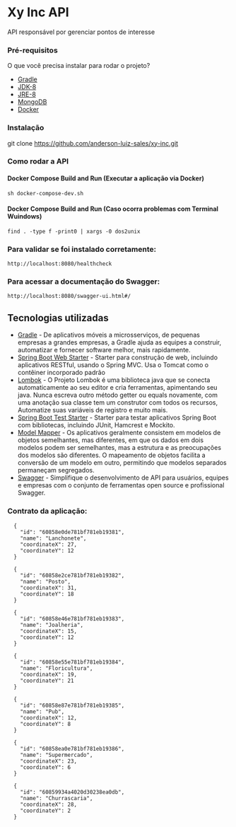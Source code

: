 # Xy Inc API

API responsável por gerenciar pontos de interesse

### Pré-requisitos
O que você precisa instalar para rodar o projeto?

* [Gradle](https://gradle.org/)
* [JDK-8](https://www.oracle.com/technetwork/pt/java/javase/downloadsjdk8-downloads-2133151.html)
* [JRE-8](https://www.oracle.com/technetwork/pt/java/javase/downloadsjre8-downloads-2133155.html)
* [MongoDB](https://www.mongodb.com/)
* [Docker](https://docs.docker.com/docker-for-windows/install/)

### Instalação

git clone https://github.com/anderson-luiz-sales/xy-inc.git

### Como rodar a API

#### Docker Compose Build and Run (Executar a aplicação via Docker)
```
sh docker-compose-dev.sh
```

#### Docker Compose Build and Run (Caso ocorra problemas com Terminal Wuindows)
```
find . -type f -print0 | xargs -0 dos2unix
```

### Para validar se foi instalado corretamente:
```
http://localhost:8080/healthcheck
```
### Para acessar a documentação do Swagger:
```
http://localhost:8080/swagger-ui.html#/
```

## Tecnologias utilizadas

* [Gradle](https://gradle.org/) - De aplicativos móveis a microsserviços, de pequenas empresas a grandes empresas, a Gradle ajuda as equipes a construir, automatizar e fornecer software melhor, mais rapidamente.
* [Spring Boot Web Starter](https://mvnrepository.com/artifact/org.springframework.boot/spring-boot-starter-web) - Starter para construção de web, incluindo aplicativos RESTful, usando o Spring MVC. Usa o Tomcat como o contêiner incorporado padrão
* [Lombok](https://projectlombok.org/) - O Projeto Lombok é uma biblioteca java que se conecta automaticamente ao seu editor e cria ferramentas, apimentando seu java. Nunca escreva outro método getter ou equals novamente, com uma anotação sua classe tem um construtor com todos os recursos, Automatize suas variáveis ​​de registro e muito mais.
* [Spring Boot Test Starter](https://mvnrepository.com/artifact/org.springframework.boot/spring-boot-starter-test) - Starter para testar aplicativos Spring Boot com bibliotecas, incluindo JUnit, Hamcrest e Mockito.
* [Model Mapper](http://modelmapper.org/) - Os aplicativos geralmente consistem em modelos de objetos semelhantes, mas diferentes, em que os dados em dois modelos podem ser semelhantes, mas a estrutura e as preocupações dos modelos são diferentes. O mapeamento de objetos facilita a conversão de um modelo em outro, permitindo que modelos separados permaneçam segregados.
* [Swagger](https://swagger.io/) - Simplifique o desenvolvimento de API para usuários, equipes e empresas com o conjunto de ferramentas open source e profissional Swagger.

### Contrato da aplicação:
```
  {
    "id": "60858e0de781bf781eb19381",
    "name": "Lanchonete",
    "coordinateX": 27,
    "coordinateY": 12
  }

  {
    "id": "60858e2ce781bf781eb19382",
    "name": "Posto",
    "coordinateX": 31,
    "coordinateY": 18
  }

  {
    "id": "60858e46e781bf781eb19383",
    "name": "Joalheria",
    "coordinateX": 15,
    "coordinateY": 12
  }

  {
    "id": "60858e55e781bf781eb19384",
    "name": "Floricultura",
    "coordinateX": 19,
    "coordinateY": 21
  }

  {
    "id": "60858e87e781bf781eb19385",
    "name": "Pub",
    "coordinateX": 12,
    "coordinateY": 8
  }

  {
    "id": "60858ea0e781bf781eb19386",
    "name": "Supermercado",
    "coordinateX": 23,
    "coordinateY": 6
  }

  {
    "id": "60859934a4020d30238ea0db",
    "name": "Churrascaria",
    "coordinateX": 28,
    "coordinateY": 2
  }
```

